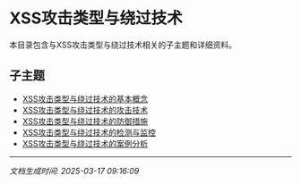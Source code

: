 # XSS攻击类型与绕过技术

本目录包含与XSS攻击类型与绕过技术相关的子主题和详细资料。

## 子主题

- [XSS攻击类型与绕过技术的基本概念](xss-attacks/basic-concepts.md)
- [XSS攻击类型与绕过技术的攻击技术](xss-attacks/attack-techniques.md)
- [XSS攻击类型与绕过技术的防御措施](xss-attacks/defense-measures.md)
- [XSS攻击类型与绕过技术的检测与监控](xss-attacks/detection-monitoring.md)
- [XSS攻击类型与绕过技术的案例分析](xss-attacks/case-studies.md)

---

*文档生成时间: 2025-03-17 09:16:09*
